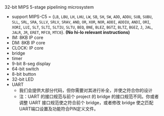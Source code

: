 32-bit MIPS 5-stage pipelining microsystem
- support MIPS-C5 = {`LB`, `LBU`, `LH`, `LHU`, `LW`, `SB`, `SH`, `SW`, `ADD`, `ADDU`, `SUB`, `SUBU`, `SLL`, `SRL`, `SRA`, `SLLV`, `SRLV`, `SRAV`, `AND`, `OR`, `XOR`, `NOR`, `ADDI`, `ADDIU`, `ANDI`, `ORI`, `XORI`, `LUI`, `SLT`, `SLTI`, `SLTIU`, `SLTU`, `BEQ`, `BNE`, `BLEZ`, `BGTZ`, `BLTZ`, `BGEZ`, `J`, `JAL`, `JALR`, `JR`, `ERET`, `MFC0`, `MTC0`}. **(No hi-lo relevant instructions)**
- IM: 8KB IP core
- DM: 8KB IP core
- CLOCK: IP core
- bridge
- timer
- 9-bit 8-seg display
- 64-bit switch
- 8-bit button
- 32-bit LED
- UART
  - 我们会提供大部分代码，但你需要对其进行补全，并使之符合你的设计
  - 注：UART 的接口规范与前个 project 的 bridge 的接口规范不同。你或者调整 UART 接口规范使之符合前个 bridge，或者修改 bridge 使之匹配 UART端口设置及功能符合PIN定义文件。